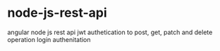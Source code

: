 # node-js-rest-api
angular node js rest api jwt authetication to post, get, patch and delete operation login authenitation
